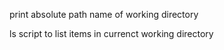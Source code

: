 print absolute path name of working directory

ls script to list items in currenct working directory